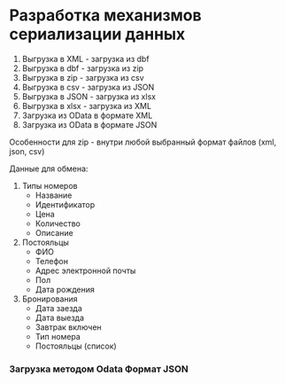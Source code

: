# Разработка механизмов сериализации данных

1. Выгрузка в XML - загрузка из dbf
2. Выгрузка в dbf - загрузка из zip
3. Выгрузка в zip - загрузка из csv
4. Выгрузка в csv - загрузка из JSON
5. Выгрузка в JSON - загрузка из xlsx
6. Выгрузка в xlsx - загрузка из XML
6. Загрузка из OData в формате XML
7. Загрузка из OData в формате JSON

Особенности для zip - внутри любой выбранный формат файлов (xml, json, csv)

Данные для обмена:
1. Типы номеров
    - Название
    - Идентификатор
    - Цена
    - Количество
    - Описание
2. Постояльцы
    - ФИО
    - Телефон
    - Адрес электронной почты
    - Пол
    - Дата рождения
3. Бронирования
    - Дата заезда
    - Дата выезда
    - Завтрак включен
    - Тип номера
    - Постояльцы (список)
  
### Загрузка методом Odata Формат JSON 
